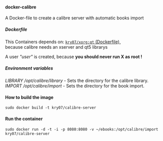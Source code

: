 #### docker-calibre

A Docker-file to create a calibre server with automatic books import

##### Dockerfile

This Containers depends on:
[`kry07/xorg:qt`  (Dockerfile), ](https://github.com/Kry07/docker-xorg/blob/qt/Dockerfile)  
because calibre needs an xserver and qt5 librarys

A user *"user"* is created, because **you should never run X as root !**

##### Environment variables
*LIBRARY /opt/calibre/library* - Sets the directory for the calibre library.  
*IMPORT /opt/calibre/import* - Sets the directory for the book import.

#### How to build the image 

`sudo docker build -t kry07/calibre-server`

#### Run the container

`sudo docker run -d -t -i -p 8080:8080 -v ~/ebooks:/opt/calibre/import kry07/calibre-server`
